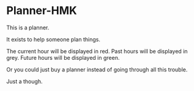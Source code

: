# Planner-HMK
This is a planner.

It exists to help someone plan things.

The current hour will be displayed in red.
Past hours will be displayed in grey.
Future hours will be displayed in green.


Or you could just buy a planner instead of going through all this trouble.

Just a though.
